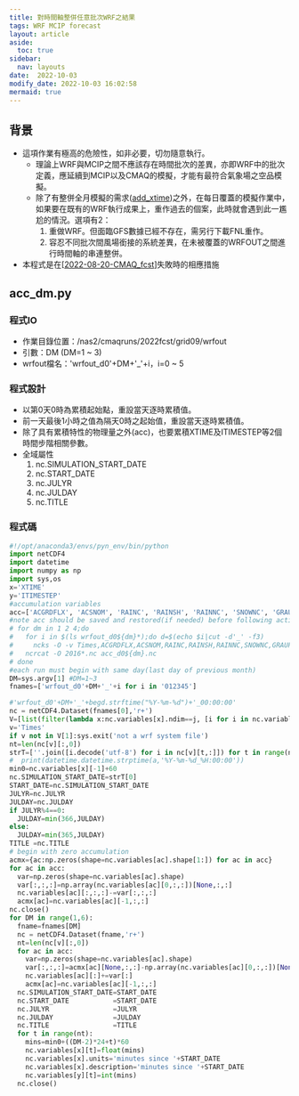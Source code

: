 ```yaml
---
title: 對時間軸整併任意批次WRF之結果
tags: WRF MCIP forecast
layout: article
aside:
  toc: true
sidebar:
  nav: layouts
date:  2022-10-03
modify_date: 2022-10-03 16:02:58
mermaid: true
---
```


## 背景

- 這項作業有極高的危險性，如非必要，切勿隨意執行。
  - 理論上WRF與MCIP之間不應該存在時間批次的差異，亦即WRF中的批次定義，應延續到MCIP以及CMAQ的模擬，才能有最符合氣象場之空品模擬。
  - 除了有整併全月模擬的需求([add_xtime][add_xtime])之外，在每日覆蓋的模擬作業中，如果要在既有的WRF執行成果上，重作過去的個案，此時就會遇到此一尷尬的情況。選項有2：
    1. 重做WRF。但面臨GFS數據已經不存在，需另行下載FNL重作。
    1. 容忍不同批次間風場銜接的系統差異，在未被覆蓋的WRFOUT之間進行時間軸的串連整併。
- 本程式是在[[2022-08-20-CMAQ_fcst]]失敗時的相應措施    

## acc_dm.py

### 程式IO

- 作業目錄位置：/nas2/cmaqruns/2022fcst/grid09/wrfout
- 引數：DM (DM=1 ~ 3)
- wrfout檔名：'wrfout_d0'+DM+'_'+i，i=0 ~ 5

### 程式設計
- 以第0天0時為累積起始點，重設當天逐時累積值。
- 前一天最後1小時之值為隔天0時之起始值，重設當天逐時累積值。
- 除了具有累積特性的物理量之外(acc)，也要累積XTIME及ITIMESTEP等2個時間步階相關參數。
- 全域屬性
  1. nc.SIMULATION_START_DATE
  1. nc.START_DATE
  1. nc.JULYR
  1. nc.JULDAY
  1. nc.TITLE

### 程式碼

```python
#!/opt/anaconda3/envs/pyn_env/bin/python
import netCDF4
import datetime
import numpy as np
import sys,os
x='XTIME'
y='ITIMESTEP'
#accumulation variables
acc=['ACGRDFLX', 'ACSNOM', 'RAINC', 'RAINSH', 'RAINNC', 'SNOWNC', 'GRAUPELNC', 'HAILNC', 'ACHFX', 'ACLHF']
#note acc should be saved and restored(if needed) before following actions:
# for dm in 1 2 4;do
#   for i in $(ls wrfout_d0${dm}*);do d=$(echo $i|cut -d'_' -f3)
#     ncks -O -v Times,ACGRDFLX,ACSNOM,RAINC,RAINSH,RAINNC,SNOWNC,GRAUPELNC,HAILNC,ACHFX,ACLHF $i $d.nc;done
#   ncrcat -O 2016*.nc acc_d0${dm}.nc
# done
#each run must begin with same day(last day of previous month)
DM=sys.argv[1] #DM=1~3
fnames=['wrfout_d0'+DM+'_'+i for i in '012345']

#'wrfout_d0'+DM+'_'+begd.strftime("%Y-%m-%d")+'_00:00:00'
nc = netCDF4.Dataset(fnames[0],'r+')
V=[list(filter(lambda x:nc.variables[x].ndim==j, [i for i in nc.variables])) for j in [1,2,3,4]]
v='Times'
if v not in V[1]:sys.exit('not a wrf system file')
nt=len(nc[v][:,0])
strT=[''.join([i.decode('utf-8') for i in nc[v][t,:]]) for t in range(nt)]
#  print(datetime.datetime.strptime(a,'%Y-%m-%d_%H:00:00'))
min0=nc.variables[x][-1]+60
nc.SIMULATION_START_DATE=strT[0]
START_DATE=nc.SIMULATION_START_DATE
JULYR=nc.JULYR
JULDAY=nc.JULDAY
if JULYR%4==0:
  JULDAY=min(366,JULDAY)
else:
  JULDAY=min(365,JULDAY)
TITLE =nc.TITLE
# begin with zero accumulation
acmx={ac:np.zeros(shape=nc.variables[ac].shape[1:]) for ac in acc}
for ac in acc:
  var=np.zeros(shape=nc.variables[ac].shape)
  var[:,:,:]=np.array(nc.variables[ac][0,:,:])[None,:,:]
  nc.variables[ac][:,:,:]-=var[:,:,:]
  acmx[ac]=nc.variables[ac][-1,:,:]
nc.close()
for DM in range(1,6):
  fname=fnames[DM]
  nc = netCDF4.Dataset(fname,'r+')
  nt=len(nc[v][:,0])
  for ac in acc:
    var=np.zeros(shape=nc.variables[ac].shape)
    var[:,:,:]=acmx[ac][None,:,:]-np.array(nc.variables[ac][0,:,:])[None,:,:]
    nc.variables[ac][:]+=var[:]
    acmx[ac]=nc.variables[ac][-1,:,:]
  nc.SIMULATION_START_DATE=START_DATE
  nc.START_DATE           =START_DATE
  nc.JULYR                =JULYR
  nc.JULDAY               =JULDAY
  nc.TITLE                =TITLE
  for t in range(nt):
    mins=min0+((DM-2)*24+t)*60
    nc.variables[x][t]=float(mins)
    nc.variables[x].units='minutes since '+START_DATE
    nc.variables[x].description='minutes since '+START_DATE
    nc.variables[y][t]=int(mins)
  nc.close()
```

[add_xtime]: <https://sinotec2.github.io/Focus-on-Air-Quality/GridModels/MCIP/add_xtime/> "Focus on Air Quality at GitHub -> CMAQ Model System->Met. Chem. Interface Proc.整併8個批次wrfout成為全月檔案"

[//begin]: # "Autogenerated link references for markdown compatibility"
[2022-08-20-CMAQ_fcst]: 2022-08-20-CMAQ_fcst.md "運用GFS/CWB/CAMS數值預報數進行台灣地區CMAQ模擬"
[//end]: # "Autogenerated link references"
